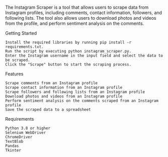 The Instagram Scraper is a tool that allows users to scrape data from Instagram profiles, including comments, contact information, followers, and following lists. 
The tool also allows users to download photos and videos from the profile, and perform sentiment analysis on the comments.

Getting Started

    Install the required libraries by running pip install -r requirements.txt.
    Run the script by executing python instagram_scraper.py.
    Enter the Instagram username in the input field and select the data to be scraped.
    Click the "Scrape" button to start the scraping process.

Features

    Scrape comments from an Instagram profile
    Scrape contact information from an Instagram profile
    Scrape followers and following lists from an Instagram profile
    Download photos and videos from an Instagram profile
    Perform sentiment analysis on the comments scraped from an Instagram profile
    Save the scraped data to a spreadsheet

Requirements

    Python 3.8 or higher
    Selenium WebDriver
    ChromeDriver
    TextBlob
    Pandas
    Tkinter
